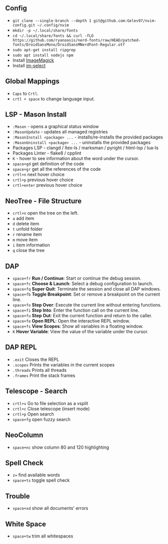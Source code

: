 ## Config
-   `git clone --single-branch --depth 1 git@github.com:Gelev97/nvim-config.git ~/.config/nvim`
-   `mkdir -p ~/.local/share/fonts`
-   `cd ~/.local/share/fonts && curl -fLO https://github.com/ryanoasis/nerd-fonts/raw/HEAD/patched-fonts/DroidSansMono/DroidSansMNerdFont-Regular.otf`
-   `sudo apt-get install ripgrep`
-   `sudo apt install nodejs npm`
-   Install [ImageMagick](https://github.com/3rd/image.nvim) 
-   Install [im-select](https://github.com/daipeihust/im-select)

## Global Mappings
-   `Caps` to `Crtl`.
-   `crtl + space` to change language input.

## LSP - Mason Install
-   `:Mason` - opens a graphical status window
-   `:MasonUpdate` - updates all managed registries
-   `:MasonInstall <package> ...` - installs/re-installs the provided packages
-   `:MasonUninstall <package> ...` - uninstalls the provided packages
-   Packages LSP - clangd / ltex-ls / marksman / pyright / html-lsp / lua-ls
-   Packages Linter - flake8 / cpplint
-   `K` - hover to see information about the word under the cursor.
-   `space+gd` get definition of the code
-   `space+gr` get all the references of the code
-   `crtl+n` next hover choice
-   `crtl+p` previous hover choice
-   `crtl+enter` previous hover choice

## NeoTree - File Structure
-   `crtl+n` open the tree on the left.
-   `a` add item
-   `d` delete item
-   `t` unfold folder
-   `r` rename item
-   `m` move item
-   `i` item information
-   `q` close the tree

## DAP
-  `space+fr` **Run / Continue**: Start or continue the debug session.
-  `space+fc` **Choose & Launch**: Select a debug configuration to launch.
-  `space+fq` **Super Quit**: Terminate the session and close all DAP windows.
-  `space+fb` **Toggle Breakpoint**: Set or remove a breakpoint on the current line.
-  `space+fo` **Step Over**: Execute the current line without entering functions.
-  `space+fi` **Step Into**: Enter the function call on the current line.
-  `space+fu` **Step Out**: Exit the current function and return to the caller.
-  `space+fe` **Open REPL**: Open the interactive REPL window.
-  `space+fs` **View Scopes**: Show all variables in a floating window.
-  `K` **Hover Variable**: View the value of the variable under the cursor.

## DAP REPL
-  `.exit` Closes the REPL
-  `.scopes` Prints the variables in the current scopes
-  `.threads` Prints all threads
-  `.frames` Print the stack frames

## Telescope - Search
-   `crtl+v` Go to file selection as a vsplit
-   `crtl+c` Close telescope (insert mode)
-   `crtl+p` Open search
-   `space+fg` open fuzzy search

## NeoColumn
-   `space+nc` show column 80 and 120 highlighting

## Spell Check
-   `z=` find available words
-   `space+ts` toggle spell check

## Trouble
-   `space+xd` show all documents' errors

## White Space
-   `space+tw` trim all whitespaces
